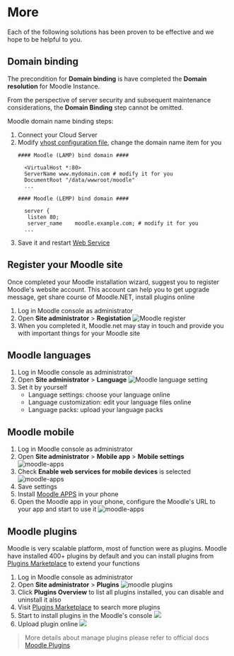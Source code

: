 # More

Each of the following solutions has been proven to be effective and we hope to be helpful to you.

## Domain binding

The precondition for **Domain binding** is have completed the **Domain resolution** for Moodle Instance.

From the perspective of server security and subsequent maintenance considerations, the **Domain Binding** step cannot be omitted.

Moodle domain name binding steps:

1. Connect your Cloud Server
2. Modify [vhost configuration file](/stack-components.md#apache), change the domain name item for you
   ```text
   #### Moodle (LAMP) bind domain #### 

     <VirtualHost *:80>
     ServerName www.mydomain.com # modify it for you
     DocumentRoot "/data/wwwroot/moodle"
     ...
     
   #### Moodle (LEMP) bind domain #### 

     server {
      listen 80;
      server_name    moodle.example.com; # modify it for you
     ...

   ```
3. Save it and restart [Web Service](/admin-services.md#apache)


## Register your Moodle site

Once completed your Moodle installation wizard, suggest you to register Moodle's website account. This account can help you to get upgrade message, get share course of Moodle.NET, install plugins online

1. Log in Moodle console as administrator
2. Open **Site administrator** > **Registation**
   ![Moodle register](https://libs.websoft9.com/Websoft9/DocsPicture/en/moodle/moodle-registermd-websoft9.png)
3. When you completed it, Moodle.net may stay in touch and provide you with important things for your Moodle site

## Moodle languages

1. Log in Moodle console as administrator
2. Open **Site administrator** > **Language**
   ![Moodle language setting](https://libs.websoft9.com/Websoft9/DocsPicture/en/moodle/moodle-languageset-websoft9.png)
3. Set it by yourself
   * Language settings: choose your language online
   * Language customization: edit your language files online
   * Language packs: upload your language packs

## Moodle mobile

1. Log in Moodle console as administrator
2. Open **Site administrator** > **Mobile app** > **Mobile settings**
   ![moodle-apps](https://libs.websoft9.com/Websoft9/DocsPicture/en/moodle/moodle-app-1-websoft9.png)
3. Check **Enable web services for mobile devices** is selected
   ![moodle-apps](https://libs.websoft9.com/Websoft9/DocsPicture/en/moodle/moodle-app-2-websoft9.png)
4. Save settings
5. Install [Moodle APPS](https://download.moodle.org/mobile/) in your phone
6. Open the Moodle app in your phone, configure the Moodle's URL to your app and start to use it
   ![moodle-apps](https://libs.websoft9.com/Websoft9/DocsPicture/zh/moodle/moodle-mobile-websoft9.png)

## Moodle plugins

Moodle is very scalable platform, most of function were as plugins. Moodle have installed 400+ plugins by default and you can install plugins from [Plugins Marketplace](https://moodle.org/plugins/) to extend your functions

1. Log in Moodle console as administrator
2. Open **Site administrator** > **Plugins** 
   ![moodle plugins](https://libs.websoft9.com/Websoft9/DocsPicture/en/moodle/moodle-plugins-websoft9.png)
3. Click **Plugins Overview** to list all plugins installed, you can disable and uninstall it also
4. Visit [Plugins Marketplace](https://moodle.org/plugins/) to search more plugins
5. Start to install plugins in the Moodle's console
   ![](https://libs.websoft9.com/Websoft9/DocsPicture/en/moodle/moodle-intallplugins001-websoft9.png)
6. Upload plugin online
   ![](https://libs.websoft9.com/Websoft9/DocsPicture/en/moodle/moodle-intallplugins-uploadfile-websoft9.png) 

> More details about manage plugins please refer to official docs [Moodle Plugins](https://docs.moodle.org/37/en/Installing_plugins)
